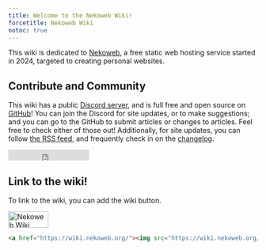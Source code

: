 ```yaml
---
title: Welcome to the Nekoweb Wiki!
forcetitle: Nekoweb Wiki
notoc: true
---
```

This wiki is dedicated to [Nekoweb](/w/nekoweb.html), a free static
web hosting service started in 2024, targeted to creating personal websites.

## Contribute and Community

This wiki has a public [Discord server](https://discord.gg/f4b4e2Nudk), and is full free and open source on [GitHub](https://github.com/nekowebwiki/wikigen)! You can join the Discord for site updates, or to make suggestions; and you can go to the GitHub to submit articles or changes to articles. Feel free to check either of those out! Additionally, for site updates, you can follow [the RSS feed](/feed.xml), and frequently check in on the [changelog](/changelog.html).

<iframe
    src="https://nekoweb.org/frame/follow"
    frameborder="0" width="163" height="22"
></iframe>

## Link to the wiki!

To link to the wiki, you can add the wiki button.

<a href="/"><img src="/button.png" width="81" height="33" alt="Nekoweb Wiki"></a>

```html
<a href="https://wiki.nekoweb.org/"><img src="https://wiki.nekoweb.org/button.png" width="81" height="33" alt="Nekoweb Wiki"></a>
```

<script src="/oneko.js" type="text/javascript" data-cat="/oneko.gif"></script>
